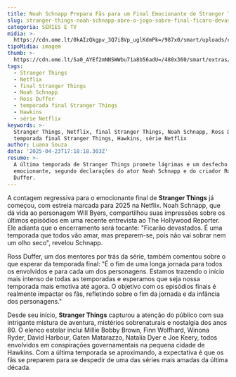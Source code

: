 ```yaml
---
title: Noah Schnapp Prepara Fãs para um Final Emocionante de Stranger Things em 2025
slug: stranger-things-noah-schnapp-abre-o-jogo-sobre-final-ficaro-devastados
categoria: SÉRIES E TV
midia: >-
  https://cdn.ome.lt/0kAIzQkgpv_3Q7i8Vp_uglKdmPk=/987x0/smart/uploads/conteudo/fotos/OMELETE_CAPA_-_2025-04-23T132518.714.png
tipoMidia: imagem
thumb: >-
  https://cdn.ome.lt/Sa0_AYEf2mNNSWWbu71a8b56adU=/480x360/smart/extras/conteudos/omelete_THUMB_-_2025-04-23T132503.960.png
tags:
  - Stranger Things
  - Netflix
  - final Stranger Things
  - Noah Schnapp
  - Ross Duffer
  - temporada final Stranger Things
  - Hawkins
  - série Netflix
keywords: >-
  Stranger Things, Netflix, final Stranger Things, Noah Schnapp, Ross Duffer,
  temporada final Stranger Things, Hawkins, série Netflix
author: Luana Souza
data: '2025-04-23T17:18:18.303Z'
resumo: >-
  A última temporada de Stranger Things promete lágrimas e um desfecho
  emocionante, segundo declarações do ator Noah Schnapp e do criador Ross
  Duffer.
---
```


A contagem regressiva para o emocionante final de **Stranger Things** já começou, com estreia marcada para 2025 na Netflix. Noah Schnapp, que dá vida ao personagem Will Byers, compartilhou suas impressões sobre os últimos episódios em uma recente entrevista ao The Hollywood Reporter. Ele adianta que o encerramento será tocante: "Ficarão devastados. É uma temporada que todos vão amar, mas preparem-se, pois não vai sobrar nem um olho seco", revelou Schnapp.

Ross Duffer, um dos mentores por trás da série, também comentou sobre o que esperar da temporada final: "É o fim de uma longa jornada para todos os envolvidos e para cada um dos personagens. Estamos trazendo o início mais intenso de todas as temporadas e esperamos que seja nossa temporada mais emotiva até agora. O objetivo com os episódios finais é realmente impactar os fãs, refletindo sobre o fim da jornada e da infância dos personagens."

Desde seu início, **Stranger Things** capturou a atenção do público com sua intrigante mistura de aventura, mistérios sobrenaturais e nostalgia dos anos 80. O elenco estelar inclui Millie Bobby Brown, Finn Wolfhard, Winona Ryder, David Harbour, Gaten Matarazzo, Natalia Dyer e Joe Keery, todos envolvidos em conspirações governamentais na pequena cidade de Hawkins. Com a última temporada se aproximando, a expectativa é que os fãs se preparem para se despedir de uma das séries mais amadas da última década.
